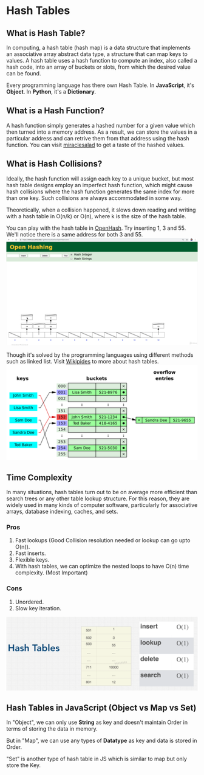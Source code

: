 # Hash Tables

## What is Hash Table?

In computing, a hash table (hash map) is a data structure that implements an associative array abstract data type, a structure that can map keys to values. A hash table uses a hash function to compute an index, also called a hash code, into an array of buckets or slots, from which the desired value can be found.

Every programming language has there own Hash Table. In **JavaScript**, it's **Object**. In **Python**, it's a **Dictionary**.

## What is a Hash Function?

A hash function simply generates a hashed number for a given value which then turned into a memory address. As a result, we can store the values in a particular address and can retrive them from that address using the hash function.
You can visit [miraclesalad](http://www.miraclesalad.com/webtools/md5.php) to get a taste of the hashed values.

## What is Hash Collisions?

Ideally, the hash function will assign each key to a unique bucket, but most hash table designs employ an imperfect hash function, which might cause hash collisions where the hash function generates the same index for more than one key. Such collisions are always accommodated in some way.

Theoretically, when a collision happened, it slows down reading and writing with a hash table in O(n/k) or O(n), where k is the size of the hash table.

You can play with the hash table in [OpenHash](https://www.cs.usfca.edu/~galles/visualization/OpenHash.html). Try inserting 1, 3 and 55. We'll notice there is a same address for both 3 and 55.
![](../../images/hash_collitions.png)

Though it's solved by the programming languages using different methods such as linked list. Visit [Wikipides](https://www.cs.usfca.edu/~galles/visualization/OpenHash.html) to more about hash tables.
![](../../images/hash_linked.png)

## Time Complexity

In many situations, hash tables turn out to be on average more efficient than search trees or any other table lookup structure. For this reason, they are widely used in many kinds of computer software, particularly for associative arrays, database indexing, caches, and sets.

### Pros

1. Fast lookups (Good Collision resolution needed or lookup can go upto O(n)).
2. Fast inserts.
3. Flexible keys.
4. With hash tables, we can optimize the nested loops to have O(n) time complexity. (Most Important)

### Cons

1. Unordered.
2. Slow key iteration.

![](../../images/hash_table_time_complexity.png)

## Hash Tables in JavaScript (Object vs Map vs Set)

In "Object", we can only use **String** as key and doesn't maintain Order in terms of storing the data in memory.

But in "Map", we can use any types of **Datatype** as key and data is stored in Order.

"Set" is another type of hash table in JS which is similar to map but only store the Key.
